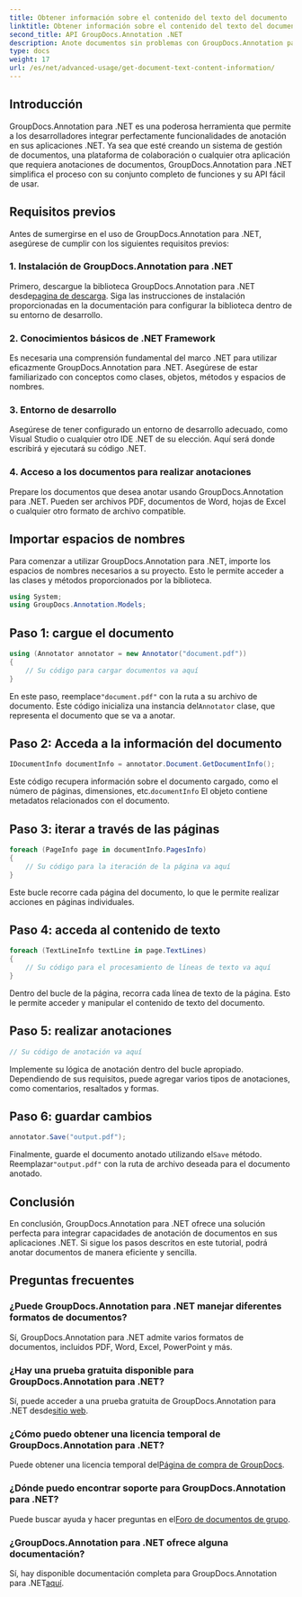 ```yaml
---
title: Obtener información sobre el contenido del texto del documento
linktitle: Obtener información sobre el contenido del texto del documento
second_title: API GroupDocs.Annotation .NET
description: Anote documentos sin problemas con GroupDocs.Annotation para .NET. Integre funciones de anotación en sus aplicaciones .NET sin esfuerzo.
type: docs
weight: 17
url: /es/net/advanced-usage/get-document-text-content-information/
---
```

## Introducción
GroupDocs.Annotation para .NET es una poderosa herramienta que permite a los desarrolladores integrar perfectamente funcionalidades de anotación en sus aplicaciones .NET. Ya sea que esté creando un sistema de gestión de documentos, una plataforma de colaboración o cualquier otra aplicación que requiera anotaciones de documentos, GroupDocs.Annotation para .NET simplifica el proceso con su conjunto completo de funciones y su API fácil de usar.
## Requisitos previos
Antes de sumergirse en el uso de GroupDocs.Annotation para .NET, asegúrese de cumplir con los siguientes requisitos previos:
### 1. Instalación de GroupDocs.Annotation para .NET
 Primero, descargue la biblioteca GroupDocs.Annotation para .NET desde[pagina de descarga](https://releases.groupdocs.com/annotation/net/). Siga las instrucciones de instalación proporcionadas en la documentación para configurar la biblioteca dentro de su entorno de desarrollo.
### 2. Conocimientos básicos de .NET Framework
Es necesaria una comprensión fundamental del marco .NET para utilizar eficazmente GroupDocs.Annotation para .NET. Asegúrese de estar familiarizado con conceptos como clases, objetos, métodos y espacios de nombres.
### 3. Entorno de desarrollo
Asegúrese de tener configurado un entorno de desarrollo adecuado, como Visual Studio o cualquier otro IDE .NET de su elección. Aquí será donde escribirá y ejecutará su código .NET.
### 4. Acceso a los documentos para realizar anotaciones
Prepare los documentos que desea anotar usando GroupDocs.Annotation para .NET. Pueden ser archivos PDF, documentos de Word, hojas de Excel o cualquier otro formato de archivo compatible.

## Importar espacios de nombres
Para comenzar a utilizar GroupDocs.Annotation para .NET, importe los espacios de nombres necesarios a su proyecto. Esto le permite acceder a las clases y métodos proporcionados por la biblioteca.
```csharp
using System;
using GroupDocs.Annotation.Models;
```
## Paso 1: cargue el documento
```csharp
using (Annotator annotator = new Annotator("document.pdf"))
{
    // Su código para cargar documentos va aquí
}
```
 En este paso, reemplace`"document.pdf"` con la ruta a su archivo de documento. Este código inicializa una instancia del`Annotator` clase, que representa el documento que se va a anotar.
## Paso 2: Acceda a la información del documento
```csharp
IDocumentInfo documentInfo = annotator.Document.GetDocumentInfo();
```
Este código recupera información sobre el documento cargado, como el número de páginas, dimensiones, etc.`documentInfo` El objeto contiene metadatos relacionados con el documento.
## Paso 3: iterar a través de las páginas
```csharp
foreach (PageInfo page in documentInfo.PagesInfo)
{
    // Su código para la iteración de la página va aquí
}
```
Este bucle recorre cada página del documento, lo que le permite realizar acciones en páginas individuales.
## Paso 4: acceda al contenido de texto
```csharp
foreach (TextLineInfo textLine in page.TextLines)
{
    // Su código para el procesamiento de líneas de texto va aquí
}
```
Dentro del bucle de la página, recorra cada línea de texto de la página. Esto le permite acceder y manipular el contenido de texto del documento.
## Paso 5: realizar anotaciones
```csharp
// Su código de anotación va aquí
```
Implemente su lógica de anotación dentro del bucle apropiado. Dependiendo de sus requisitos, puede agregar varios tipos de anotaciones, como comentarios, resaltados y formas.
## Paso 6: guardar cambios
```csharp
annotator.Save("output.pdf");
```
 Finalmente, guarde el documento anotado utilizando el`Save` método. Reemplazar`"output.pdf"` con la ruta de archivo deseada para el documento anotado.

## Conclusión
En conclusión, GroupDocs.Annotation para .NET ofrece una solución perfecta para integrar capacidades de anotación de documentos en sus aplicaciones .NET. Si sigue los pasos descritos en este tutorial, podrá anotar documentos de manera eficiente y sencilla.
## Preguntas frecuentes
### ¿Puede GroupDocs.Annotation para .NET manejar diferentes formatos de documentos?
Sí, GroupDocs.Annotation para .NET admite varios formatos de documentos, incluidos PDF, Word, Excel, PowerPoint y más.
### ¿Hay una prueba gratuita disponible para GroupDocs.Annotation para .NET?
 Sí, puede acceder a una prueba gratuita de GroupDocs.Annotation para .NET desde[sitio web](https://releases.groupdocs.com/).
### ¿Cómo puedo obtener una licencia temporal de GroupDocs.Annotation para .NET?
 Puede obtener una licencia temporal del[Página de compra de GroupDocs](https://purchase.groupdocs.com/temporary-license/).
### ¿Dónde puedo encontrar soporte para GroupDocs.Annotation para .NET?
 Puede buscar ayuda y hacer preguntas en el[Foro de documentos de grupo](https://forum.groupdocs.com/c/annotation/10).
### ¿GroupDocs.Annotation para .NET ofrece alguna documentación?
 Sí, hay disponible documentación completa para GroupDocs.Annotation para .NET[aquí](https://reference.groupdocs.com/annotation/net/).